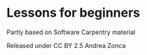 Lessons for beginners
====================

Partly based on Software Carpentry material

Released under CC BY 2.5 Andrea Zonca
